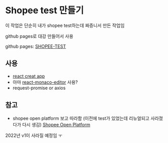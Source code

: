 # Shopee test 만들기

이 작업은 단순히 내가 shopee test하는데 짜증니서 만든 작업임

github pages로 대강 만들어서 사용

github pages: [SHOPEE-TEST](https://boreumlee.github.io/shopee-test/)

## 사용

- [react creat app](https://ko.reactjs.org/docs/create-a-new-react-app.html)
- 아마 [react-monaco-editor](https://github.com/react-monaco-editor/react-monaco-editor) 사용?
- request-promise or axios

## 참고

- shopee open platform 보고 따라함 (이전에 test가 있었는데 리뉴얼되고 사라졌다가 다시 생김)
[Shopee Open Platform](https://open.shopee.com/)


2022년 v1이 사라질 예정임 ㅜ
